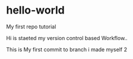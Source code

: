 # hello-world
My first repo tutorial

Hi is staeted my version control based Workflow..


This is My first commit to branch i made myself
2
